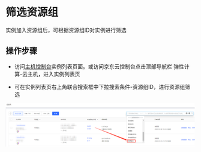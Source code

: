 # 筛选资源组

实例加入资源组后，可根据资源组ID对实例进行筛选

## 操作步骤

- 访问[主机控制台](https://cns-console.jdcloud.com/host/compute/list)实例列表页面。或访问京东云控制台点击顶部导航栏 弹性计算-云主机，进入实例列表页

- 可在实例列表页右上角联合搜索框中下拉搜索条件-资源组ID，进行资源组筛选

![sdsd](../../../../../image/Elastic-Compute/Virtual-Machine/image-10.png)
